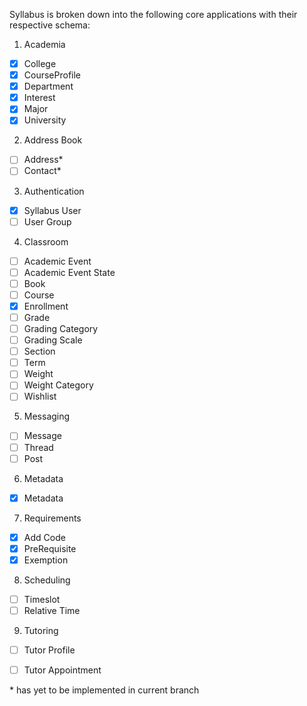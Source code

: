 Syllabus is broken down into the following core applications with their respective schema:

1. Academia
  - [x] College
  - [x] CourseProfile
  - [x] Department
  - [x] Interest
  - [x] Major
  - [x] University
2. Address Book
  - [ ] Address*
  - [ ] Contact*
3. Authentication
  - [x] Syllabus User
  - [ ] User Group
4. Classroom
  - [ ] Academic Event
  - [ ] Academic Event State
  - [ ] Book
  - [ ] Course
  - [x] Enrollment
  - [ ] Grade
  - [ ] Grading Category
  - [ ] Grading Scale
  - [ ] Section
  - [ ] Term
  - [ ] Weight
  - [ ] Weight Category
  - [ ] Wishlist
5. Messaging
  - [ ] Message
  - [ ] Thread
  - [ ] Post
6. Metadata
  - [x] Metadata
7. Requirements
  - [x] Add Code
  - [x] PreRequisite
  - [x] Exemption
8. Scheduling
  - [ ] Timeslot
  - [ ] Relative Time
9. Tutoring
  - [ ] Tutor Profile
  - [ ] Tutor Appointment
  
  
\* has yet to be implemented in current branch
